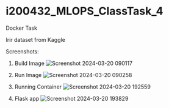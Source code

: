 # i200432_MLOPS_ClassTask_4
Docker Task

Irir dataset from Kaggle

Screenshots:
1) Build Image
![Screenshot 2024-03-20 090117](https://github.com/Lazer430/i200432_MLOPS_ClassTask_4/assets/90345992/8d97c142-114c-44bc-990d-94ac03b5d238)

2) Run Image
![Screenshot 2024-03-20 090258](https://github.com/Lazer430/i200432_MLOPS_ClassTask_4/assets/90345992/84303f04-9802-4431-9273-98d3508af709)

3) Running Container
![Screenshot 2024-03-20 192559](https://github.com/Lazer430/i200432_MLOPS_ClassTask_4/assets/90345992/983ee49a-a96a-44f1-9876-97c61a9cad81)

4) Flask app
![Screenshot 2024-03-20 193829](https://github.com/Lazer430/i200432_MLOPS_ClassTask_4/assets/90345992/cee228c1-492d-486e-85d8-f08b3d8c4207)
